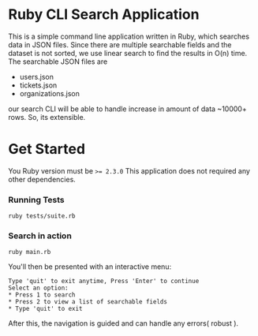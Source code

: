 # Ruby CLI Search Application

This is a simple command line application written in Ruby, which searches data in JSON files.
Since there are multiple searchable fields and the dataset is not sorted, we use linear search to find the results in O(n) time. The searchable JSON files are
  - users.json
  - tickets.json
  - organizations.json

our search CLI will be able to handle increase in amount of data ~10000+ rows. So, its extensible.

# Get Started
You Ruby version must be `>= 2.3.0`
This application does not required any other dependencies.

### Running Tests
```
ruby tests/suite.rb
```

### Search in action
```
ruby main.rb
```
You'll then be presented with an interactive menu:
```
Type 'quit' to exit anytime, Press 'Enter' to continue
Select an option:
* Press 1 to search
* Press 2 to view a list of searchable fields
* Type 'quit' to exit
```

After this, the navigation is guided and can handle any errors( robust ). 
